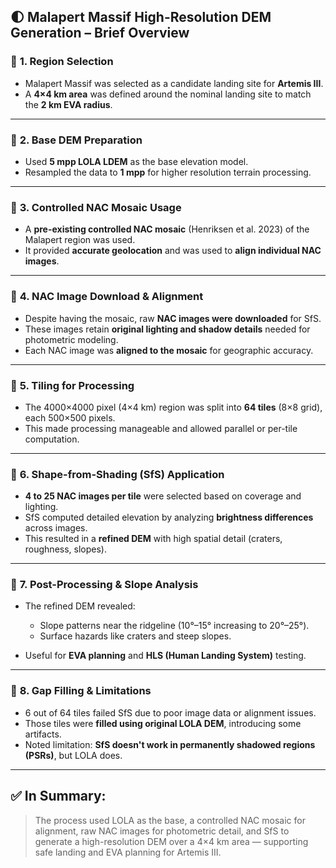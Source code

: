 ## 🌓 **Malapert Massif High-Resolution DEM Generation – Brief Overview**

### 🔹 **1. Region Selection**

* Malapert Massif was selected as a candidate landing site for **Artemis III**.
* A **4×4 km area** was defined around the nominal landing site to match the **2 km EVA radius**.

---

### 🔹 **2. Base DEM Preparation**

* Used **5 mpp LOLA LDEM** as the base elevation model.
* Resampled the data to **1 mpp** for higher resolution terrain processing.

---

### 🔹 **3. Controlled NAC Mosaic Usage**

* A **pre-existing controlled NAC mosaic** (Henriksen et al. 2023) of the Malapert region was used.
* It provided **accurate geolocation** and was used to **align individual NAC images**.

---

### 🔹 **4. NAC Image Download & Alignment**

* Despite having the mosaic, raw **NAC images were downloaded** for SfS.
* These images retain **original lighting and shadow details** needed for photometric modeling.
* Each NAC image was **aligned to the mosaic** for geographic accuracy.

---

### 🔹 **5. Tiling for Processing**

* The 4000×4000 pixel (4×4 km) region was split into **64 tiles** (8×8 grid), each 500×500 pixels.
* This made processing manageable and allowed parallel or per-tile computation.

---

### 🔹 **6. Shape-from-Shading (SfS) Application**

* **4 to 25 NAC images per tile** were selected based on coverage and lighting.
* SfS computed detailed elevation by analyzing **brightness differences** across images.
* This resulted in a **refined DEM** with high spatial detail (craters, roughness, slopes).

---

### 🔹 **7. Post-Processing & Slope Analysis**

* The refined DEM revealed:

  * Slope patterns near the ridgeline (10°–15° increasing to 20°–25°).
  * Surface hazards like craters and steep slopes.
* Useful for **EVA planning** and **HLS (Human Landing System)** testing.

---

### 🔹 **8. Gap Filling & Limitations**

* 6 out of 64 tiles failed SfS due to poor image data or alignment issues.
* Those tiles were **filled using original LOLA DEM**, introducing some artifacts.
* Noted limitation: **SfS doesn't work in permanently shadowed regions (PSRs)**, but LOLA does.

---

## ✅ **In Summary:**

> The process used LOLA as the base, a controlled NAC mosaic for alignment, raw NAC images for photometric detail, and SfS to generate a high-resolution DEM over a 4×4 km area — supporting safe landing and EVA planning for Artemis III.
